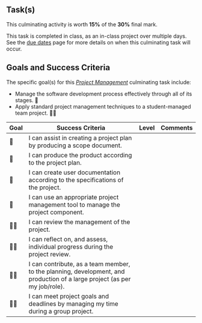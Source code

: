 ## Task(s)

This culminating activity is worth **15%** of the **30%** final mark.  

This task is completed in class, as an in-class project over multiple days.  See the [due dates](./Due-Dates-and-Submission-Details) page for more details on when this culminating task will occur.

## Goals and Success Criteria

The specific goal(s) for this [_Project Management_](./images/ICS4U.jpg) culminating task include:
  * Manage the software development process effectively through all of its stages. &#x1F4D9;
  * Apply standard project management techniques to a student-managed team project. &#x1F4D9;&#x1F4D9;

| Goal          | Success Criteria  | Level  |       Comments             |
| ------------- | ----------------- | -------| -------------------------- |
| &#x1F4D9; | I can assist in creating a project plan by producing a scope document. | | |
| &#x1F4D9; | I can produce the product according to the project plan. | | |
| &#x1F4D9; | I can create user documentation according to the specifications of the project. | | |
| &#x1F4D9; | I can use an appropriate project management tool to manage the project component. | | |
| &#x1F4D9;&#x1F4D9; | I can review the management of the project. | | |
| &#x1F4D9;&#x1F4D9; | I can reflect on, and assess, individual progress during the project review. | | |
| &#x1F4D9;&#x1F4D9; | I can contribute, as a team member, to the planning, development, and production of a large project (as per my job/role). | | |
| &#x1F4D9;&#x1F4D9; | I can meet project goals and deadlines by managing my time during a group project. | | |
